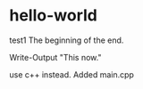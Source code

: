 # hello-world
test1
The beginning
of the end.

Write-Output "This now."

use c++ instead.
    Added main.cpp
